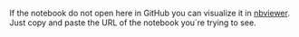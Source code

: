 If the notebook do not open here in GitHub you can visualize it in [nbviewer](https://nbviewer.jupyter.org/).
Just copy and paste the URL of the notebook you´re trying to see.